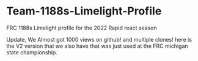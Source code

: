 # Team-1188s-Limelight-Profile
FRC 1188s Limelight profile for the 2022 Rapid react season 

Update, We Almost got 1000 views on github! and multiple clones! here is the V2 version that we also have that was just used at the FRC michigan state championship.
